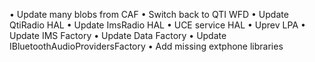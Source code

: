• Update many blobs from CAF
• Switch back to QTI WFD
• Update QtiRadio HAL
• Update ImsRadio HAL
• UCE service HAL
• Uprev LPA
• Update IMS Factory
• Update Data Factory
• Update IBluetoothAudioProvidersFactory
• Add missing extphone libraries
